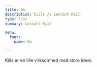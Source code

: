 ```yaml
---
title: Om
description: Kiils /v Lennart Kiil
type: list
summary: Lennart Kiil

menu:
  foot:
    name: Om

---
```



Kiils er en lille virksomhed med store ideer.
